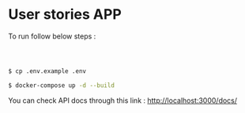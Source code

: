 # User stories APP

To run follow below steps :
```sh



$ cp .env.example .env

$ docker-compose up -d --build

```
You can check API docs through this link : [http://localhost:3000/docs/](http://localhost:3000/docs/)